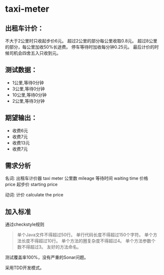 # taxi-meter

## 出租车计价：

不大于2公里时只收起步价6元。
超过2公里的部分每公里收取0.8元。
超过8公里的部分，每公里加收50%长途费。
停车等待时加收每分钟0.25元。
最后计价的时候司机会四舍五入只收到元。


## 测试数据：
* 1公里,等待0分钟
* 3公里,等待0分钟
* 10公里,等待0分钟
* 2公里,等待3分钟

## 期望输出：
* 收费6元
* 收费7元
* 收费13元
* 收费7元


## 需求分析

名词:
出租车计价器  taxi meter
公里数 mileage
等待时间 waiting time
价格 price
起步价 starting price

动词:
计价  calculate the price


## 加入标准

通过checkstyle规则

> 单个Java文件不得超过50行。
单行代码长度不得超过150个字符。
单个方法长度不得超过10行。
单个方法的圈复杂度不得超过4。
单个方法参数个数不得超过3。
友好的方法命名。

测试覆盖率100%，没有严重的Sonar问题。

采用TDD开发模式。

